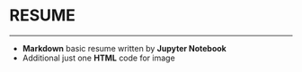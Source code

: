 # RESUME
---
- **Markdown** basic resume written by **Jupyter Notebook**
- Additional just one **HTML** code for image
